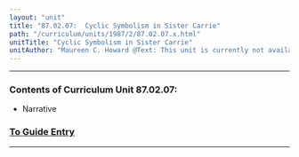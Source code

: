 ```yaml
---
layout: "unit"
title: "87.02.07:  Cyclic Symbolism in Sister Carrie"
path: "/curriculum/units/1987/2/87.02.07.x.html"
unitTitle: "Cyclic Symbolism in Sister Carrie"
unitAuthor: "Maureen C. Howard @Text: This unit is currently not available."
---
```

<body>
<hr/>
<h3>
Contents of Curriculum Unit 87.02.07:
</h3>
<ul>
<li>
Narrative
</li>
</ul>
<h3>
<a href="../../../guides/1987/2/87.02.07.x.html">
To Guide Entry
</a>
</h3>
<hr/>
</body>